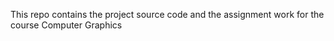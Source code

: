 This repo contains the project source code and the assignment work for the course Computer Graphics
